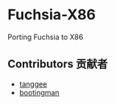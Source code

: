 # Fuchsia-X86
Porting Fuchsia to X86

## Contributors 贡献者
- [tanggee](https://github.com/tanggee)
- [bootingman](https://github.com/bootingman)
